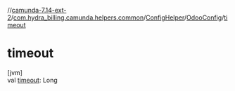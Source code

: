 //[camunda-7.14-ext-2](../../../../index.md)/[com.hydra_billing.camunda.helpers.common](../../index.md)/[ConfigHelper](../index.md)/[OdooConfig](index.md)/[timeout](timeout.md)

# timeout

[jvm]\
val [timeout](timeout.md): Long
